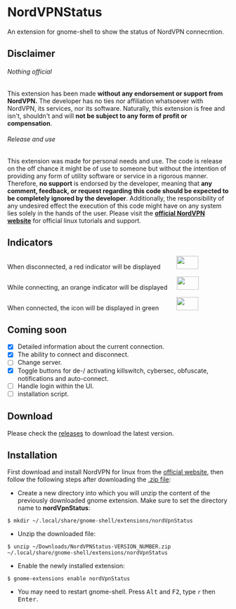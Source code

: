 # NordVPNStatus
An extension for gnome-shell to show the status of NordVPN connecntion.


## Disclaimer

###### Nothing official

This extension has been made **without any endorsement or support from NordVPN.**
The developer has no ties nor affiliation whatsoever with NordVPN, its
services, nor its software.
Naturally, this extension is free and isn't, shouldn't and will **not be
subject to any form of profit or compensation**.


###### Release and use

This extension was made for personal needs and use. The code is release on the
off chance it might be of use to someone but without the intention of providing
any form of utility software or service in a rigorous manner.
Therefore, **no support** is endorsed by the developer, meaning that **any
comment, feedback, or request regarding this code should be expected to be completely
ignored by the developer**.
Additionally, the responsibility of any undesired effect the execution of this
code might have on any system lies solely in the hands of the user.
Please visit the <a href="https://nordvpn.com/tutorials/linux/">**official NordVPN website**</a> for official linux tutorials and support.

## Indicators

<p>
   When disconnected,  a red indicator will be displayed &emsp;&emsp;
  <img width="50" height="30"" src="https://github.com/murad-alm/NordVPNStatus/blob/master/assets/disconnected.svg">
</p>

<p>
  While connecting, an orange indicator will be displayed &emsp;
  <img width="50" height="30"src="https://github.com/murad-alm/NordVPNStatus/blob/master/assets/connecting.svg">
</p>
  
<p>
  When connected, the icon will be displayed in green &emsp; &emsp;
  <img width="50" height="30" src="https://github.com/murad-alm/NordVPNStatus/blob/master/assets/connected.svg">
</p>

## Coming soon
- [x] Detailed information about the current connection.
- [x] The ability to connect and disconnect.
- [ ] Change server.
- [x] Toggle buttons for de-/ activating killswitch, cybersec, obfuscate, notifications and auto-connect.
- [ ] Handle login within the UI.
- [ ] installation script.

## Download
Please check the <a href= "https://github.com/murad-alm/NordVPNStatus/releases">releases</a> to download the latest version.

## Installation
First download and install NordVPN for linux from the <a href="https://nordvpn.com/download/linux/">official website</a>, then follow the following steps after downloading the <a href= "https://github.com/murad-alm/NordVPNStatus/releases">.zip file</a>:

- Create a new directory into which you will unzip the content of the previously downloaded gnome extension. Make sure to set the directory name to <b>nordVpnStatus</b>:
```script
$ mkdir ~/.local/share/gnome-shell/extensions/nordVpnStatus
```

- Unzip the downloaded file:<br>
```script
$ unzip ~/Downloads/NordVPNStatus-VERSION_NUMBER.zip ~/.local/share/gnome-shell/extensions/nordVpnStatus
```
- Enable the newly installed extension: 
```script
$ gnome-extensions enable nordVpnStatus
```
- You may need to restart gnome-shell. Press <kbd>Alt</kbd> and <kbd>F2</kbd>, type `r` then <kbd>Enter</kbd>.

